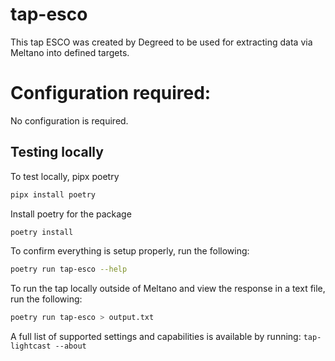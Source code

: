 # tap-esco
This tap ESCO was created by Degreed to be used for extracting data via Meltano into defined targets.

# Configuration required:

No configuration is required.
## Testing locally

To test locally, pipx poetry
```bash
pipx install poetry
```

Install poetry for the package
```bash
poetry install
```

To confirm everything is setup properly, run the following: 
```bash
poetry run tap-esco --help
```

To run the tap locally outside of Meltano and view the response in a text file, run the following: 
```bash
poetry run tap-esco > output.txt 
```

A full list of supported settings and capabilities is available by running: `tap-lightcast --about`